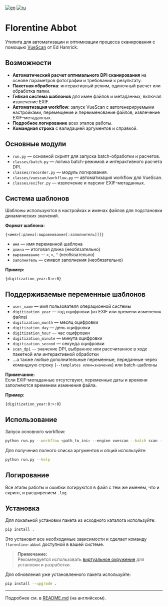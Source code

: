 [![en](https://img.shields.io/badge/lang-en-red.svg)](https://github.com/nalivayev/florentine_abbot/blob/master/README.md)
[![ru](https://img.shields.io/badge/lang-ru-yellow.svg)](https://github.com/nalivayev/florentine_abbot/blob/master/README.ru.md)

# Florentine Abbot

Утилита для автоматизации и оптимизации процесса сканирования с помощью [VueScan](https://www.hamrick.com) от Ed Hamrick.

## Возможности

- **Автоматический расчет оптимального DPI сканирования** на основе параметров фотографии и требований к результату.
- **Пакетная обработка**: интерактивный режим, одиночный расчет или обработка папки.
- **Гибкая система шаблонов** для имен файлов и метаданных, включая извлечение EXIF.
- **Автоматизация workflow**: запуск VueScan с автогенерируемыми настройками, перемещение и переименование файлов, извлечение EXIF-метаданных.
- **Подробное логирование** всех этапов работы.
- **Командная строка** с валидацией аргументов и справкой.

## Основные модули

- `run.py` — основной скрипт для запуска batch-обработки и расчетов.
- `classes/batch.py` — логика batch-режимов и интерактивного расчета DPI.
- `classes/recorder.py` — модуль логирования.
- `classes/vuescan/workflow.py` — автоматизация workflow для VueScan.
- `classes/exifer.py` — извлечение и парсинг EXIF-метаданных.

## Система шаблонов

Шаблоны используются в настройках и именах файлов для подстановки динамических значений.

**Формат шаблона:**

```
{<имя>[:длина[:выравнивание[:заполнитель]]]}
```

- `имя` — имя переменной шаблона  
- `длина` — итоговая длина (необязательно)  
- `выравнивание` — `<`, `>`, `^` (необязательно)  
- `заполнитель` — символ заполнения (необязательно)  

**Пример:**

```
{digitization_year:8:>:0}
```

## Поддерживаемые переменные шаблонов

- `user_name` — имя пользователя операционной системы  
- `digitization_year` — год оцифровки (из EXIF или времени изменения файла)  
- `digitization_month` — месяц оцифровки  
- `digitization_day` — день оцифровки  
- `digitization_hour` — час оцифровки  
- `digitization_minute` — минута оцифровки  
- `digitization_second` — секунда оцифровки  
- `scan_dpi` — значение DPI, выбранное или рассчитанное в ходе пакетной или интерактивной обработки  
- ...а также любые дополнительные переменные, переданные через командную строку (`--templates ключ=значение`) или batch-шаблоны

**Примечание:**  
Если EXIF-метаданные отсутствуют, переменные даты и времени заполняются временем изменения файла.

**Пример:**
```
{digitization_year:8:>:0}
```

## Использование

Запуск основного workflow:

```sh
python run.py --workflow <path_to_ini> --engine vuescan --batch scan --min-dpi 300 --max-dpi 4800 --dpis 600 1200 2400 4800
```

Для получения полного списка аргументов и опций используйте:

```sh
python run.py --help
```

## Логирование

Все этапы работы и ошибки логируются в файл с тем же именем, что и скрипт, и расширением `.log`.

## Установка

Для локальной установки пакета из исходного каталога используйте:

```sh
pip install .
```

Это установит все необходимые зависимости и сделает команду `florentine-abbot` доступной в вашей системе.

> **Примечание:**  
> Рекомендуется использовать [виртуальное окружение](https://docs.python.org/3/library/venv.html) для установки и разработки.

Для обновления уже установленного пакета используйте:

```sh
pip install --upgrade .
```

---

Подробнее см. в [README.md](README.md) (на английском).
